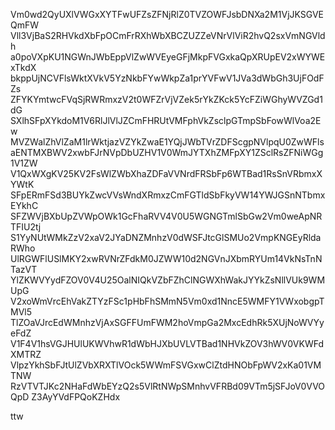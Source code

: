 Vm0wd2QyUXlVWGxXYTFwUFZsZFNjRlZ0TVZOWFJsbDNXa2M1VjJKSGVEQmFW
Vll3VjBaS2RHVkdXbFpOCmFrRXhWbXBCZUZZeVNrVlViR2hvQ2sxVmNGVldh
a0poVXpKU1NGWnJWbEppVlZwWVEyeGFjMkpFVGxkaQpXRUpEV2xWYWExTkdX
bkppUjNCVFlsWktXVkV5YzNkbFYwWkpZa1prYVFwV1JVa3dWbGh3UjFOdFZs
ZFYKYmtwcFVqSjRWRmxzV2t0WFZrVjVZek5rYkZKck5YcFZiWGhyWVZGd1dG
SXlhSFpXYkdoM1V6RlJlVlJZCmFHRUtVMFphVkZsclpGTmpSbFowWlVoa2Ew
MVZWalZhVlZaM1lrWktjazVZYkZwaE1YQjJWbTVrZDFScgpNVlpqU0ZwWFls
aENTMXBWV2xwbFJrNVpDbUZHV1V0WmJYTXhZMFpXY1ZSclRsZFNiWGg1V1ZW
V1QxWXgKV25KV2FsWlZWbXhaZDFaVVNrdFRSbFp6WTBad1RsSnVRbmxXYWtK
SFpERmFSd3BUYkZwcVVsWndXRmxzCmFGTldSbFkyVW14YWJGSnNTbmxEYkhC
SFZWVjBXbUpZVWpOWk1GcFhaRVV4V0U5WGNGTmlSbGw2Vm0weApNRTFIU2tj
S1YyNUtWMkZzV2xaV2JYaDNZMnhzV0dWSFJtcGlSMUo2VmpKNGEyRldaRWho
UlRGWFlUSlMKY2xwRVNrZFdkM0JZWW10d2NGVnJXbmRYUm14VkNsTnNTazVT
YlZKWVYydFZOV0V4U25OalNIQkVZbFZhClNGWXhWakJYYkZsNllVUk9WMUpG
V2xoWmVrcEhVakZTYzFSc1pHbFhSMmN5Vm0xd1NncE5WMFY1VWxobgpTMVl5
TlZOaVJrcEdWMnhzVjAxSGFFUmFWM2hoVmpGa2MxcEdhRk5XUjNoWVYyeFdZ
V1F4V1hsVGJHUlUKWVhwR1dWbHJXbUVLVTBad1NHVkZOV3hWV0VKWFdXMTRZ
VlpzYkhSbFJtUlZVbXRXTlVOck5WWmFSVGxwClZtdHNObFpWV2xKa01VMTNW
RzVTVTJKc2NHaFdWbEYzQ2s5VlRtNWpSMnhvVFRBd09VTm5jSFJoV0VVOQpD
Z3AyYVdFPQoKZHdx

ttw